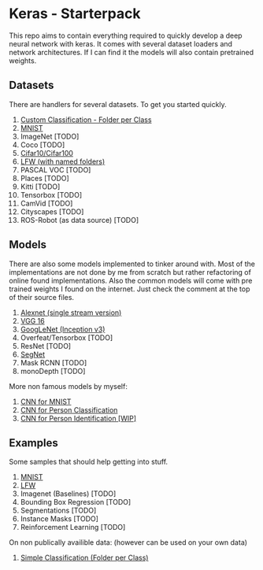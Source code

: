# Keras - Starterpack

This repo aims to contain everything required to quickly develop a deep neural network with keras.
It comes with several dataset loaders and network architectures.
If I can find it the models will also contain pretrained weights.

## Datasets

There are handlers for several datasets.
To get you started quickly.

1. [Custom Classification - Folder per Class](datasets/classification/named_folders.py)
2. [MNIST](datasets/classification/mnist.py)
3. ImageNet [TODO]
4. Coco [TODO]
5. [Cifar10/Cifar100](datasets/classification/cifar.py)
6. [LFW (with named folders)](datasets/classification/named_folders.py)
6. PASCAL VOC [TODO]
7. Places [TODO]
8. Kitti [TODO]
9. Tensorbox [TODO]
10. CamVid [TODO]
11. Cityscapes [TODO]
12. ROS-Robot (as data source) [TODO]

## Models

There are also some models implemented to tinker around with.
Most of the implementations are not done by me from scratch but rather refactoring of online found implementations.
Also the common models will come with pre trained weights I found on the internet.
Just check the comment at the top of their source files.

1. [Alexnet (single stream version)](models/alexnet.py)
2. [VGG 16](models/vgg_16.py)
3. [GoogLeNet (Inception v3)](models/googlenet.py)
4. Overfeat/Tensorbox [TODO]
5. ResNet [TODO]
6. [SegNet](models/segnet.py)
7. Mask RCNN [TODO]
8. monoDepth [TODO]

More non famous models by myself:

1. [CNN for MNIST](models/mnist_cnn.py)
2. [CNN for Person Classification](models/tinypersonnet.py)
3. [CNN for Person Identification [WIP]](models/deeplfw.py)

## Examples

Some samples that should help getting into stuff.

1. [MNIST](examples/mnist.py)
2. [LFW](examples/lfw.py)
3. Imagenet (Baselines) [TODO]
4. Bounding Box Regression [TODO]
5. Segmentations [TODO]
6. Instance Masks [TODO]
7. Reinforcement Learning [TODO]

On non publically availible data:
(however can be used on your own data)

1. [Simple Classification (Folder per Class)](examples/tinypersonnet.py)
